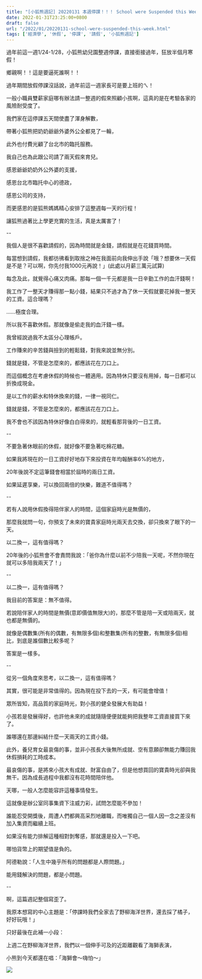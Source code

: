 ```yaml
---
title: "[小狐熊週記] 20220131 本週停課！！！ School were Suspended this Week"
date: 2022-01-31T23:25:00+0800
draft: false
url: "/2022/01/20220131-school-were-suspended-this-week.html"
tags: ['經濟學', '休假', '停課', '請假', '小狐熊週記']
---
```


過年前這一週1/24-1/28，小狐熊幼兒園整週停課，直接銜接過年，狂放半個月寒假！

鄉親啊！！這是要逼死誰啊！！

過年期間放假停課沒話說，過年前這一週家長可是要上班的ㄟ！

一般小職員雙薪家庭哪有辦法請一整週的假來照顧小孩啊，這真的是在考驗各家的風險耐受度了。




我們家在這停課五天間使盡了渾身解數，

帶著小狐熊把奶奶爺爺外婆外公全都見了一輪，

此外也付費光顧了台北市的臨托服務。

我自己也為此跟公司請了兩天假來育兒。




感恩爺爺奶奶外公外婆的支援，

感恩台北市臨托中心的德政，

感恩公司的支持，

而更感恩的是狐熊媽媽精心安排了這整週每一天的行程！

讓狐熊過著比上學更充實的生活，真是太厲害了！

--

我個人是很不喜歡請假的，因為時間就是金錢，請假就是在花錢買時間。

每當想到請假，我都彷彿看到取捨之神在我面前向我伸出手說「哦？想要休一天假是不是？可以啊，你先付我1000元再說！」(此處以月薪三萬元試算) 

每念及此，就覺得心痛又肉痛。那每一個一千元都是我一日辛勤工作的血汗錢啊！

我工作了一整天才賺得那一點小錢，結果只不過才為了休一天假就要花掉我一整天的工資。這合理嗎？




……極度合理。

所以我不喜歡休假。那就像是偷走我的血汗錢一樣。




我曾經說過我不太區分心理帳戶。

工作賺來的辛苦錢與撿到的輕鬆錢，對我來說並無分別。

錢就是錢，不管是怎麼來的，都應該花在刀口上。




而這個概念在考慮休假的時候也一體適用。因為特休只要沒有用掉，每一日都可以折換成現金。

是以工作的薪水和特休換來的錢，一律一視同仁。

錢就是錢，不管是怎麼來的，都應該花在刀口上。

我不會也不該因為特休好像白白得來的，就輕看那背後的一日工資。

--

不要急著休眼前的休假，就好像不要急著吃棉花糖。

如果我將現在的一日工資好好地存下來投資在年均報酬率6%的地方，

20年後說不定這筆錢會相當於屆時的兩日工資。

如果延遲享樂，可以換回兩倍的快樂，難道不值得嗎？

--

若有人說用休假換得陪伴家人的時間，這個家庭時光是無價的，

那麼我就問一句，你預支了未來的寶貴家庭時光兩天去交換，卻只換來了眼下的一天。

以二換一，這有值得嗎？

20年後的小狐熊會不會責問我說：「爸你為什麼以前不少陪我一天呢，不然你現在就可以多陪我兩天了！」

--

以二換一，這有值得嗎？

我目前的答案是：無不值得。

若說陪伴家人的時間是無價(意即價值無限大)的，那麼不管是陪一天或陪兩天，就也都是無價的。

就像是偶數集(所有的偶數，有無限多個)和整數集(所有的整數，有無限多個)相比，到底是誰個數比較多呢？

答案是一樣多。

--

從另一個角度來思考，以二換一，這有值得嗎？

其實，很可能是非常值得的。因為現在投下去的一天，有可能會增值！




眾所皆知，高品質的家庭時光，對小孩的健全發展大有助益！

小孩若是發展得好，也許他未來的成就隨隨便便就能夠把我整年工資直接買下來了。

誰哪還在那邊糾結什麼一天兩天的工資小錢。




此外，養兒育女最哀傷的事，並非小孩長大後無所成就、空有意願卻無能力賺回我休假損耗的工時成本。

最哀傷的事，是將來小孩大有成就、財富自由了，但是他想買回的寶貴時光卻與我無干。因為成長過程中我都沒有花時間陪伴他。




天哪，一般人怎麼能容許這種事情發生。

這就像是辦公室同事集資下注威力彩，試問怎麼能不參加！

誰能忍受開獎後，周遭人們都興高采烈地離職，而唯獨自己一個人因一念之差沒有加入集資而繼續上班。




如果沒有能力排解這種相對剝奪感，那就還是投入一下吧。

哪怕貨幣上的期望值是負的。




阿德勒說：「人生中幾乎所有的問題都是人際問題。」

能用錢解決的問題，都是小問題。

--

啊，這篇週記整個寫歪了。

我原本想寫的中心主題是：「停課時我們全家去了野柳海洋世界，還去採了橘子，好好玩哦！」

只好最後在此補一小段：

上週二在野柳海洋世界，我們以一個伸手可及的近距離觀看了海獅表演，

小熊到今天都還在唱：「海獅會～嗨怕～」

![](https://blogger.googleusercontent.com/img/a/AVvXsEg_A-_HgR9P5oqcbtI2woBD_kgocIGLSgMANPuTnIRWSxMAbTMfayYbHwBULFuQqGLveFCgBeqcYaFaTaUmgsWHNkz-yF8n8ut2Zs9pVEtr36yrWKxCOLTGXDAR0bjkH7_i0WPO4hQqig7KzE_TLcIPSP4-zNpiWTwlH40ckJx9Zp3jqQinx4ZNwwXC)



